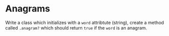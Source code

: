 # Anagrams

Write a class which initializes with a `word` attribtute (string), create a method called `.anagram?` which should return `true` if the `word` is an anagram.
